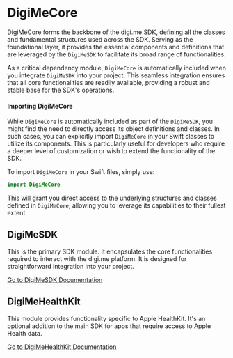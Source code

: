 # DigiMeCore

DigiMeCore forms the backbone of the digi.me SDK, defining all the classes and fundamental structures used across the SDK. Serving as the foundational layer, it provides the essential components and definitions that are leveraged by the `DigiMeSDK` to facilitate its broad range of functionalities.

As a critical dependency module, `DigiMeCore` is automatically included when you integrate `DigiMeSDK` into your project. This seamless integration ensures that all core functionalities are readily available, providing a robust and stable base for the SDK's operations.

#### Importing DigiMeCore

While `DigiMeCore` is automatically included as part of the `DigiMeSDK`, you might find the need to directly access its object definitions and classes. In such cases, you can explicitly import `DigiMeCore` in your Swift classes to utilize its components. This is particularly useful for developers who require a deeper level of customization or wish to extend the functionality of the SDK.

To import `DigiMeCore` in your Swift files, simply use:

```swift
import DigiMeCore
```

This will grant you direct access to the underlying structures and classes defined in `DigiMeCore`, allowing you to leverage its capabilities to their fullest extent.

## DigiMeSDK
This is the primary SDK module. It encapsulates the core functionalities required to interact with the digi.me platform. It is designed for straightforward integration into your project.

[Go to DigiMeSDK Documentation](https://digime.github.io/digime-sdk-ios/DigiMeSDK/documentation/digimesdk/)

## DigiMeHealthKit
This module provides functionality specific to Apple HealthKit. It's an optional addition to the main SDK for apps that require access to Apple Health data.

[Go to DigiMeHealthKit Documentation](https://digime.github.io/digime-sdk-ios/DigiMeHealthKit/documentation/digimehealthkit/)

